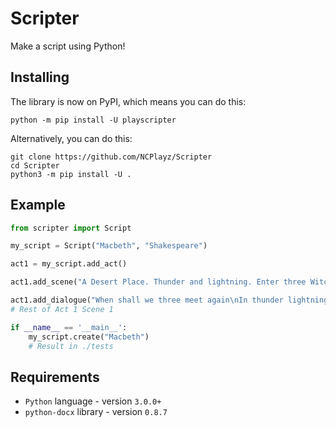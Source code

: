 # Scripter

Make a script using Python!

## Installing

The library is now on PyPI, which means you can do this:
```
python -m pip install -U playscripter
```

Alternatively, you can do this:
```
git clone https://github.com/NCPlayz/Scripter
cd Scripter
python3 -m pip install -U .
```

## Example

```python
from scripter import Script

my_script = Script("Macbeth", "Shakespeare")

act1 = my_script.add_act()

act1.add_scene("A Desert Place. Thunder and lightning. Enter three Witches.")

act1.add_dialogue("When shall we three meet again\nIn thunder lightning, or in rain?", author="First Witch")
# Rest of Act 1 Scene 1

if __name__ == '__main__':
    my_script.create("Macbeth")
    # Result in ./tests
```

## Requirements
- `Python` language - version `3.0.0+`
- `python-docx` library - version `0.8.7`

